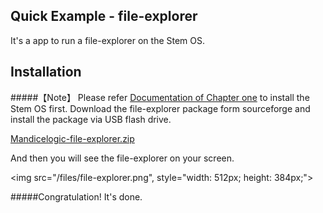 
Quick Example - file-explorer
---
It's a app to run a file-explorer on the Stem OS. 

Installation
-

#####【Note】 Please refer [Documentation of Chapter one](http://stem.mandice.org/doc) to install the Stem OS first.
Download the file-explorer package form sourceforge and install the package via USB flash drive.<p></p>
[Mandicelogic-file-explorer.zip](http://sourceforge.net/projects/stemos/files/Demo-APP/Mandicelogic-file-explorer.zip/download)<p></p>

And then you will see the file-explorer on your screen.<p></p>
<img src="/files/file-explorer.png", style="width: 512px; height: 384px;"><p></p>
#####Congratulation! It's done.<p></p>


